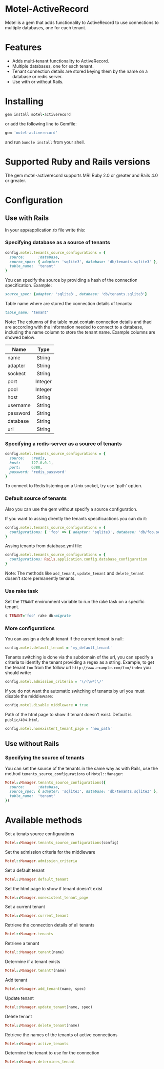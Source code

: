 Motel-ActiveRecord
===================

Motel is a gem that adds functionality to ActiveRecord to use
connections to multiple databases, one for each tenant.

# Features

* Adds multi-tenant functionality to ActiveRecord.
* Multiple databases, one for each tenant.
* Tenant connection details are stored keying them by the name on a database or redis server.
* Use with or without Rails.

# Installing

```ruby
gem install motel-activerecord
```

or add the following line to Gemfile:

```ruby
gem 'motel-activerecord'
```

and run `bundle install` from your shell.

# Supported Ruby and Rails versions
The gem motel-activerecord supports MRI Ruby 2.0 or greater and Rails 4.0 or greater.
 
# Configuration

## Use with Rails

In your app/application.rb file write this:

### Specifying database as a source of tenants

```ruby
config.motel.tenants_source_configurations = {
  source:      :database,
  source_spec: { adapter: 'sqlite3', database: 'db/tenants.sqlite3' },
  table_name:  'tenant'
}
```

You can specify the source by providing a hash of the
connection specification. Example:

```ruby
source_spec: {adapter: 'sqlite3', database: 'db/tenants.sqlite3'}
```

Table name where are stored the connection details of tenants:

```ruby
table_name: 'tenant'
```

Note: The columns of the table must contain connection details and
thad are according with the information needed to connect to a database,
including the name column to store the tenant name. Example columns
are showed below:

|Name       |Type       |
| ----------|:---------:|
| name      | String    |
| adapter   | String    |
| sockect   | String    |
| port      | Integer   |
| pool      | Integer   |
| host      | String    |
| username  | String    |
| password  | String    |
| database  | String    |
| url       | String    |


### Specifying a redis-server as a source of tenants

```ruby
config.motel.tenants_source_configurations = {
  source:   :redis,
  host:     127.0.0.1,
  port:     6380,
  password: 'redis_password'
}
```
To connect to Redis listening on a Unix socket, try use 'path'
option.

### Default source of tenants

Also you can use the gem without specify a source configuration.

If you want to assing dirently the tenants specificactions you can do it:

```ruby
config.motel.tenants_source_configurations = {
  configurations: { 'foo' => { adapter: 'sqlite3', database: 'db/foo.sqlite3' }}
}
```

Assing tenants from database.yml file:

```ruby
config.motel.tenants_source_configurations = {
  configurations: Rails.application.config.database_configuration
}
```

Note: The methods like `add_tenant`, `update_tenant` and
`delete_tenant` dosen't store permanently tenants.

### Use rake task
Set the `TENANT` environment variable to run the rake task on a
specific tenant.

```ruby
$ TENANT='foo' rake db:migrate
```

### More configurations

You can assign a default tenant if the current tenant is null:

```ruby
config.motel.default_tenant = 'my_default_tenant'
```

Tenants switching is done via the subdomain of the url, you can
specify a criteria to identify the tenant providing a regex as a
string. Example, to get the tenant `foo` from the follow url
`http://www.example.com/foo/index` you should write:

```ruby
config.motel.admission_criteria = '\/(\w*)\/'
```

If you do not want the automatic switching of tenants by url you must
disable the middleware:

```ruby
config.motel.disable_middleware = true
```

Path of the html page to show if tenant doesn't exist. Default is
`public/404.html`.

```ruby
config.motel.nonexistent_tenant_page = 'new_path'
```

## Use without Rails

### Specifying the source of tenants

You can set the source of the tenants in the same way as with Rails,
use the method `tenants_source_configurations` of `Motel::Manager`:

```ruby
Motel::Manager.tenants_source_configurations({
  source:      :database,
  source_spec: { adapter: 'sqlite3', database: 'db/tenants.sqlite3' },
  table_name:  'tenant'
})
```

# Available methods

Set a tenats source configurations

```ruby
Motel::Manager.tenants_source_configurations(config)
```

Set the admission criteria for the middleware

```ruby
Motel::Manager.admission_criteria
```

Set a default tenant

```ruby
Motel::Manager.default_tenant
```

Set the html page to show if tenant doesn't exist

```ruby
Motel::Manager.nonexistent_tenant_page
```

Set a current tenant

```ruby
Motel::Manager.current_tenant
```

Retrieve the connection details of all tenants

```ruby
Motel::Manager.tenants
```

Retrieve a tenant

```ruby
Motel::Manager.tenant(name)
```

Determine if a tenant exists

```ruby
Motel::Manager.tenant?(name)
```

Add tenant

```ruby
Motel::Manager.add_tenant(name, spec)
```

Update tenant

```ruby
Motel::Manager.update_tenant(name, spec)
```

Delete tenant

```ruby
Motel::Manager.delete_tenant(name)
```

Retrieve the names of the tenants of active connections

```ruby
Motel::Manager.active_tenants
```

Determine the tenant to use for the connection

```ruby
Motel::Manager.determines_tenant
```
